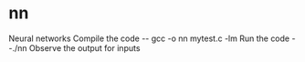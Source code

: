# nn
Neural networks
Compile the code
-- gcc -o nn mytest.c -lm
Run the code
--./nn
Observe the output for inputs
